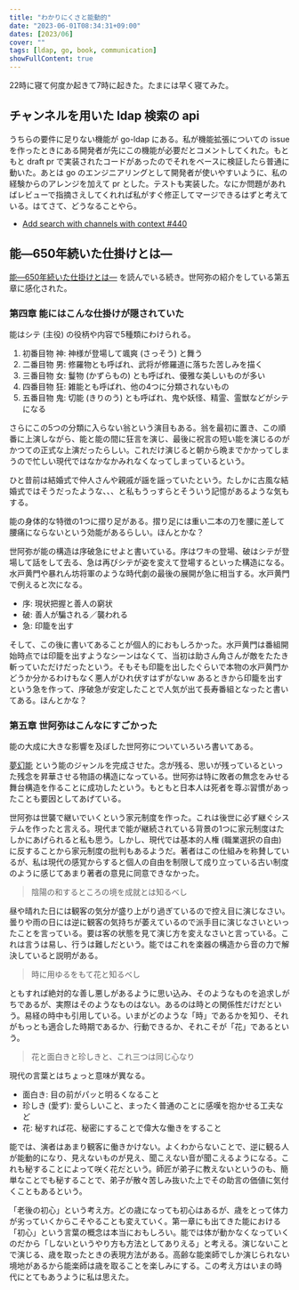 ```yaml
---
title: "わかりにくさと能動的"
date: "2023-06-01T08:34:31+09:00"
dates: [2023/06]
cover: ""
tags: [ldap, go, book, communication]
showFullContent: true
---
```


22時に寝て何度か起きて7時に起きた。たまには早く寝てみた。

## チャンネルを用いた ldap 検索の api

うちらの要件に足りない機能が go-ldap にある。私が機能拡張についての issue を作ったときにある開発者が先にこの機能が必要だとコメントしてくれた。もともと draft pr で実装されたコードがあったのでそれをベースに検証したら普通に動いた。あとは go のエンジニアリングとして開発者が使いやすいように、私の経験からのアレンジを加えて pr とした。テストも実装した。なにか問題があればレビューで指摘さえしてくれれば私がすぐ修正してマージできるはずと考えている。はてさて、どうなることやら。

* [Add search with channels with context #440](https://github.com/go-ldap/ldap/pull/440)

## 能―650年続いた仕掛けとは―

[能―650年続いた仕掛けとは―](https://www.shinchosha.co.jp/book/610732/) を読んでいる続き。世阿弥の紹介をしている第五章に感化された。

### 第四章 能にはこんな仕掛けが隠されていた

能はシテ (主役) の役柄や内容で5種類にわけられる。

1. 初番目物 神: 神様が登場して颯爽 (さっそう) と舞う
1. 二番目物 男: 修羅物とも呼ばれ、武将が修羅道に落ちた苦しみを描く
1. 三番目物 女: 鬘物 (かずらもの) とも呼ばれ、優雅な美しいものが多い
1. 四番目物 狂: 雑能とも呼ばれ、他の4つに分類されないもの
1. 五番目物 鬼: 切能 (きりのう) とも呼ばれ、鬼や妖怪、精霊、霊獣などがシテになる

さらにこの5つの分類に入らない翁という演目もある。翁を最初に置き、この順番に上演しながら、能と能の間に狂言を演じ、最後に祝言の短い能を演じるのがかつての正式な上演だったらしい。これだけ演じると朝から晩までかかってしまうので忙しい現代ではなかなかみれなくなってしまっているという。

ひと昔前は結婚式で仲人さんや親戚が謡を謡っていたという。たしかに古風な結婚式ではそうだったような、、、と私もうっすらとそういう記憶があるような気もする。

能の身体的な特徴の1つに摺り足がある。摺り足には重い二本の刀を腰に差して腰痛にならないという効能があるらしい。ほんとかな？

世阿弥が能の構造は序破急にせよと書いている。序はワキの登場、破はシテが登場して話をして去る、急は再びシテが姿を変えて登場するといった構造になる。水戸黄門や暴れん坊将軍のような時代劇の最後の展開が急に相当する。水戸黄門で例えると次になる。

* 序: 現状把握と善人の窮状
* 破: 善人が騙される／襲われる
* 急: 印籠を出す

そして、この後に書いてあることが個人的におもしろかった。水戸黄門は番組開始時点では印籠を出すようなシーンはなくて、当初は助さん角さんが敵をたたき斬っていただけだったという。そもそも印籠を出したぐらいで本物の水戸黄門かどうか分かるわけもなく悪人がひれ伏すはずがないw あるときから印籠を出すという急を作って、序破急が安定したことで人気が出て長寿番組となったと書いてある。ほんとかな？

### 第五章 世阿弥はこんなにすごかった

能の大成に大きな影響を及ぼした世阿弥についていろいろ書いてある。

[夢幻能](https://db2.the-noh.com/jdic/2010/02/post_172.html) という能のジャンルを完成させた。念が残る、思いが残っているといった残念を昇華させる物語の構造になっている。世阿弥は特に敗者の無念をみせる舞台構造を作ることに成功したという。もともと日本人は死者を尊ぶ習慣があったことも要因としてあげている。

世阿弥は世襲で継いでいくという家元制度を作った。これは後世に必ず継ぐシステムを作ったと言える。現代まで能が継続されている背景の1つに家元制度はたしかにあげられると私も思う。しかし、現代では基本的人権 (職業選択の自由) に反することから家元制度の批判もあるようだ。著者はこの仕組みを称賛しているが、私は現代の感覚からすると個人の自由を制限して成り立っている古い制度のように感じてあまり著者の意見に同意できなかった。

> 陰陽の和するところの境を成就とは知るべし

昼や晴れた日には観客の気分が盛り上がり過ぎているので控え目に演じなさい。曇りや雨の日には逆に観客の気持ちが萎えているので派手目に演じなさいといったことを言っている。要は客の状態を見て演じ方を変えなさいと言っている。これは言うは易し、行うは難しだという。能ではこれを楽器の構造から音の力で解決していると説明がある。

> 時に用ゆるをもて花と知るべし

ともすれば絶対的な善し悪しがあるように思い込み、そのようなものを追求しがちであるが、実際はそのようなものはない。あるのは時との関係性だけだという。易経の時中も引用している。いまがどのような「時」であるかを知り、それがもっとも適合した時期であるか、行動できるか、それこそが「花」であるという。

> 花と面白きと珍しきと、これ三つは同じ心なり

現代の言葉とはちょっと意味が異なる。

* 面白き: 目の前がパッと明るくなること
* 珍しき (愛ず): 愛らしいこと、まったく普通のことに感嘆を抱かせる工夫など
* 花: 秘すれば花、秘密にすることで偉大な働きをすること

能では、演者はあまり観客に働きかけない。よくわからないことで、逆に観る人が能動的になり、見えないものが見え、聞こえない音が聞こえるようになる。これも秘することによって咲く花だという。師匠が弟子に教えないというのも、簡単なことでも秘することで、弟子が散々苦しみ抜いた上でその助言の価値に気付くこともあるという。

「老後の初心」という考え方。どの歳になっても初心はあるが、歳をとって体力が劣っていくからこそやることも変えていく。第一章にも出てきた能における「初心」という言葉の概念は本当におもしろい。能では体が動かなくなっていくのだから「しないというやり方も方法としてありえる」と考える。演じないことで演じる、歳を取ったときの表現方法がある。高齢な能楽師でしか演じられない境地があるから能楽師は歳を取ることを楽しみにする。この考え方はいまの時代にとてもあうように私は思えた。
